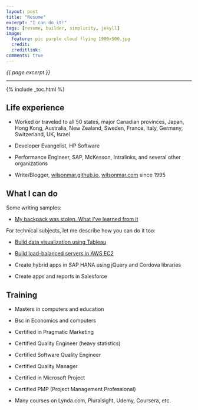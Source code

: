 ```yaml
---
layout: post
title: "Resume"
excerpt: "I can do it!"
tags: [resume, builder, simplicity, jekyll]
image:
  feature: pic purple cloud flying 1900x500.jpg
  credit:
  creditlink:
comments: true
---
```

<i>{{ page.excerpt }}</i>
<hr />

{% include _toc.html %}

## Life experience

* Worked or traveled to all 50 states, major Canadian provinces, Japan, Hong Kong, Australia, New Zealand, Sweden, France, Italy, Germany, Switzerland, UK, Israel

* Developer Evangelist, HP Software

* Performance Engineer, SAP, McKesson, Intralinks, and several other organizations

* Write/Blogger, <a target="_blank" href="http://wilsonmar.github.io/">
   wilsonmar.github.io</a>, <a target="_blank" href="http://wilsonmar.com/"> wilsonmar.com</a> since 1995

## What I can do
Some writing samples:

* <a target="_blank" href="https://medium.com/@Montana/my-backpack-was-stolen-what-i-ve-learned-from-it-eafa9145cb36#.bzgd35dbi">
   My backpack was stolen. What I've learned from it</a>

For technical subjects, let me describe how you can do it too:

* [Build data visualization using Tableau](/data-visualization-using-tableau)

* [Build load-balanced servers in AWS EC2](/build-load-balanced-servers-in-AWS-EC2)

* Create hybrid apps in SAP HANA using jQuery and Cordova libraries

* Create apps and reports in Salesforce


## Training

* Masters in computers and education
* Bsc in Economics and computers

* Certified in Pragmatic Marketing

* Certified Quality Engineer (heavy statistics)
* Certified Software Quality Engineer
* Certified Quality Manager

* Certified in Microsoft Project
* Certified PMP (Project Management Professional)

* Many courses on Lynda.com, Pluralsight, Udemy, Coursera, etc.